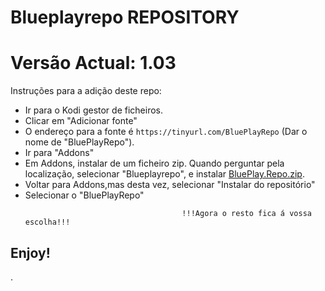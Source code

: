 # Blueplayrepo REPOSITORY
# Versão Actual: 1.03

Instruções para a adição deste repo:


<p align="left">
  <ul>
    <li>Ir para o Kodi gestor de ficheiros.</li>
    <li>Clicar em "Adicionar fonte"</li>
    <li>O endereço para a fonte é <code>https://tinyurl.com/BluePlayRepo</code> (Dar o nome de "BluePlayRepo").</li>
    <li>Ir para "Addons"</li>
    <li>Em Addons, instalar de um ficheiro zip. Quando perguntar pela localização, selecionar "Blueplayrepo", e instalar <a href="BluePlay.Repo.zip">BluePlay.Repo.zip</a>.</li>
    <li>Voltar para Addons,mas desta vez, selecionar "Instalar do repositório"</li>
    <li>Selecionar o "BluePlayRepo"</li>
    
                                       !!!Agora o resto fica á vossa escolha!!!
  </ul>
</p>

## Enjoy!

.
